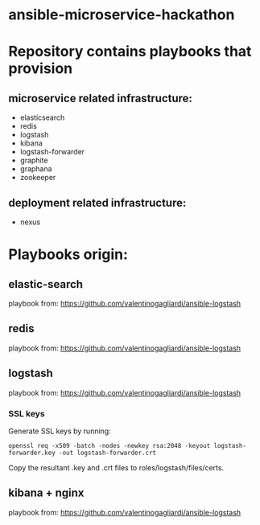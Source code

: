 ansible-microservice-hackathon
==============================

# Repository contains playbooks that provision

## microservice related infrastructure:
- elasticsearch
- redis
- logstash
- kibana
- logstash-forwarder
- graphite
- graphana
- zookeeper

## deployment related infrastructure:
- nexus

# Playbooks origin:

## elastic-search
playbook from: https://github.com/valentinogagliardi/ansible-logstash

## redis
playbook from: https://github.com/valentinogagliardi/ansible-logstash

## logstash
playbook from: https://github.com/valentinogagliardi/ansible-logstash

### SSL keys
Generate SSL keys by running:

```
openssl req -x509 -batch -nodes -newkey rsa:2048 -keyout logstash-forwarder.key -out logstash-forwarder.crt
```

Copy the resultant .key and .crt files to roles/logstash/files/certs.

## kibana + nginx
playbook from: https://github.com/valentinogagliardi/ansible-logstash
